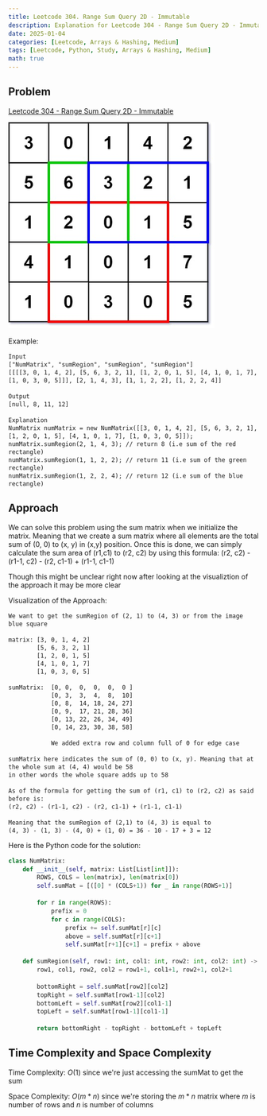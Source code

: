 ```yaml
---
title: Leetcode 304. Range Sum Query 2D - Immutable
description: Explanation for Leetcode 304 - Range Sum Query 2D - Immutable, and its solution in Python.
date: 2025-01-04
categories: [Leetcode, Arrays & Hashing, Medium]
tags: [Leetcode, Python, Study, Arrays & Hashing, Medium]
math: true
---
```


## Problem
[Leetcode 304 - Range Sum Query 2D - Immutable](https://leetcode.com/problems/range-sum-query-2d-immutable/description/)

![Desktop View](/assets/img/leetcode/leetcode304_problem.jpg)

Example:
```
Input
["NumMatrix", "sumRegion", "sumRegion", "sumRegion"]
[[[[3, 0, 1, 4, 2], [5, 6, 3, 2, 1], [1, 2, 0, 1, 5], [4, 1, 0, 1, 7], [1, 0, 3, 0, 5]]], [2, 1, 4, 3], [1, 1, 2, 2], [1, 2, 2, 4]]

Output
[null, 8, 11, 12]

Explanation
NumMatrix numMatrix = new NumMatrix([[3, 0, 1, 4, 2], [5, 6, 3, 2, 1], [1, 2, 0, 1, 5], [4, 1, 0, 1, 7], [1, 0, 3, 0, 5]]);
numMatrix.sumRegion(2, 1, 4, 3); // return 8 (i.e sum of the red rectangle)
numMatrix.sumRegion(1, 1, 2, 2); // return 11 (i.e sum of the green rectangle)
numMatrix.sumRegion(1, 2, 2, 4); // return 12 (i.e sum of the blue rectangle)
```
## Approach

We can solve this problem using the sum matrix when we initialize the matrix. Meaning that we create a sum matrix where all elements are the total sum of (0, 0) to (x, y) in (x,y) position. Once this is done, we can simply calculate the sum area of (r1,c1) to (r2, c2) by using this formula: (r2, c2) - (r1-1, c2) - (r2, c1-1) + (r1-1, c1-1)

Though this might be unclear right now after looking at the visualiztion of the approach it may be more clear


Visualization of the Approach:
```
We want to get the sumRegion of (2, 1) to (4, 3) or from the image blue square

matrix: [3, 0, 1, 4, 2]
        [5, 6, 3, 2, 1]
        [1, 2, 0, 1, 5]
        [4, 1, 0, 1, 7]
        [1, 0, 3, 0, 5]

sumMatrix:  [0, 0,  0,  0,  0,  0 ]
            [0, 3,  3,  4,  8,  10]
            [0, 8,  14, 18, 24, 27]
            [0, 9,  17, 21, 28, 36]
            [0, 13, 22, 26, 34, 49]
            [0, 14, 23, 30, 38, 58]

            We added extra row and column full of 0 for edge case

sumMatrix here indicates the sum of (0, 0) to (x, y). Meaning that at the whole sum at (4, 4) would be 58
in other words the whole square adds up to 58

As of the formula for getting the sum of (r1, c1) to (r2, c2) as said before is:
(r2, c2) - (r1-1, c2) - (r2, c1-1) + (r1-1, c1-1)

Meaning that the sumRegion of (2,1) to (4, 3) is equal to
(4, 3) - (1, 3) - (4, 0) + (1, 0) = 36 - 10 - 17 + 3 = 12
```

Here is the Python code for the solution:
```python
class NumMatrix:
    def __init__(self, matrix: List[List[int]]):
        ROWS, COLS = len(matrix), len(matrix[0])
        self.sumMat = [([0] * (COLS+1)) for _ in range(ROWS+1)]

        for r in range(ROWS):
            prefix = 0
            for c in range(COLS):
                prefix += self.sumMat[r][c]
                above = self.sumMat[r][c+1]
                self.sumMat[r+1][c+1] = prefix + above
        
    def sumRegion(self, row1: int, col1: int, row2: int, col2: int) -> int:
        row1, col1, row2, col2 = row1+1, col1+1, row2+1, col2+1
        
        bottomRight = self.sumMat[row2][col2]
        topRight = self.sumMat[row1-1][col2]
        bottomLeft = self.sumMat[row2][col1-1]
        topLeft = self.sumMat[row1-1][col1-1]

        return bottomRight - topRight - bottomLeft + topLeft
```

## Time Complexity and Space Complexity

Time Complexity: $O(1)$ since we're just accessing the sumMat to get the sum

Space Complexity: $O(m*n)$ since we're storing the $m*n$ matrix where $m$ is number of rows and $n$ is number of columns